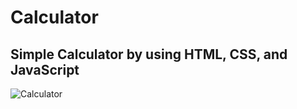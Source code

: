 # Calculator
## Simple Calculator by using HTML, CSS, and JavaScript
![Calculator](/Calculator/Calculator.PNG)
